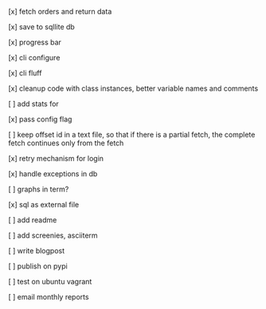 [x] fetch orders and return data

[x] save to sqllite db

[x] progress bar

[x] cli configure

[x] cli fluff

[x] cleanup code with class instances, better variable names and comments

[ ] add stats for

[x] pass config flag

[ ] keep offset id in a text file, so that if there is a partial fetch, the complete fetch continues only from the fetch

[x] retry mechanism for login

[x] handle exceptions in db

[ ] graphs in term?

[x] sql as external file

[ ] add readme

[ ] add screenies, asciiterm

[ ] write blogpost

[ ] publish on pypi

[ ] test on ubuntu vagrant

[ ] email monthly reports
